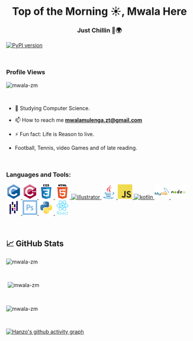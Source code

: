 
<h1 align="center">Top of the Morning ☀️, Mwala Here</h1>
<h3 align="center"> Just Chillin 🌴🌍</h3>

[![PyPI version](https://badge.fury.io/py/numpy.svg)](https://badge.fury.io/py/numpy)

<br>

<p align="right"> <h3>Profile Views</h3> <img src="https://komarev.com/ghpvc/?username=mwala-zm=Profile%20views&color=0e75b6&style=flat"
    alt="mwala-zm" /> 
  </p>

<br>

- 🌱 Studying Computer Science.

- 📫 How to reach me **mwalamulenga.zt@gmail.com**

- ⚡ Fun fact: Life is Reason to live.

- Football, Tennis, video Games and of late reading.

<br>

<h3 align="left">Languages and Tools:</h3>
<p align="left"> <a href="https://www.cprogramming.com/" target="_blank"
    rel="noreferrer"> <img src="https://raw.githubusercontent.com/devicons/devicon/master/icons/c/c-original.svg"
      alt="c" width="40" height="40" /> </a> <a href="https://www.w3schools.com/cpp/" target="_blank" rel="noreferrer">
    <img src="https://raw.githubusercontent.com/devicons/devicon/master/icons/cplusplus/cplusplus-original.svg"
      alt="cplusplus" width="40" height="40" /> </a> <a href="https://www.w3schools.com/css/" target="_blank"
    rel="noreferrer"> <img
      src="https://raw.githubusercontent.com/devicons/devicon/master/icons/css3/css3-original-wordmark.svg" alt="css3"
      width="40" height="40" /> </a> <a href="https://www.w3.org/html/" target="_blank" rel="noreferrer"> <img
      src="https://raw.githubusercontent.com/devicons/devicon/master/icons/html5/html5-original-wordmark.svg"
      alt="html5" width="40" height="40" /> </a> <a href="https://www.adobe.com/in/products/illustrator.html"
    target="_blank" rel="noreferrer"> <img
      src="https://www.vectorlogo.zone/logos/adobe_illustrator/adobe_illustrator-icon.svg" alt="illustrator" width="40"
      height="40" /> </a> <a href="https://www.java.com" target="_blank" rel="noreferrer"> <img
      src="https://raw.githubusercontent.com/devicons/devicon/master/icons/java/java-original.svg" alt="java" width="40"
      height="40" /> </a> <a href="https://developer.mozilla.org/en-US/docs/Web/JavaScript" target="_blank"
    rel="noreferrer"> <img
      src="https://raw.githubusercontent.com/devicons/devicon/master/icons/javascript/javascript-original.svg"
      alt="javascript" width="40" height="40" /> </a> <a href="https://kotlinlang.org" target="_blank" rel="noreferrer">
    <img src="https://www.vectorlogo.zone/logos/kotlinlang/kotlinlang-icon.svg" alt="kotlin" width="40" height="40" />
  </a> <a href="https://www.mysql.com/" target="_blank" rel="noreferrer"> <img
      src="https://raw.githubusercontent.com/devicons/devicon/master/icons/mysql/mysql-original-wordmark.svg"
      alt="mysql" width="40" height="40" /> </a> </a> <a href="https://nodejs.org" target="_blank" rel="noreferrer"> <img
      src="https://raw.githubusercontent.com/devicons/devicon/master/icons/nodejs/nodejs-original-wordmark.svg"
      alt="nodejs" width="40" height="40" /> </a> <a href="https://pandas.pydata.org/" target="_blank" rel="noreferrer">
    <img
      src="https://raw.githubusercontent.com/devicons/devicon/2ae2a900d2f041da66e950e4d48052658d850630/icons/pandas/pandas-original.svg"
      alt="pandas" width="40" height="40" /> </a> <a href="https://www.photoshop.com/en" target="_blank"
    rel="noreferrer"> <img
      src="https://raw.githubusercontent.com/devicons/devicon/master/icons/photoshop/photoshop-line.svg" alt="photoshop"
      width="40" height="40" /> </a> <a href="https://www.python.org" target="_blank" rel="noreferrer"> <img
      src="https://raw.githubusercontent.com/devicons/devicon/master/icons/python/python-original.svg" alt="python"
      width="40" height="40" /> </a> <a href="https://reactjs.org/" target="_blank" rel="noreferrer"> <img
      src="https://raw.githubusercontent.com/devicons/devicon/master/icons/react/react-original-wordmark.svg"
      alt="react" width="40" height="40" /> </a> <a href="https://sass-lang.com" target="_blank" rel="noreferrer"></a> </p>

<br>

## &#x1f4c8; GitHub Stats

<p><img align="center"
    src="https://github-readme-stats.vercel.app/api/top-langs?username=mwala-zm&show_icons=true&locale=en&bg_color=0d1117&text_color=ffffff&layout=compact&count-private=true"
    alt="mwala-zm" 
    bg_color=#808080/></p>
<br>

<p>&nbsp;<img align="center" src="https://github-readme-stats.vercel.app/api?username=mwala-zm&show_icons=true&locale=en&bg_color=0d1117&text_color=ffffff&repo=convoychat"
    alt="mwala-zm" /></p>

<br>
<p><img align="center" src="https://github-readme-streak-stats.herokuapp.com/?user=mwala-zm&theme=dark&background=0d1117&date_format=M%20j%5B%2C%20Y%5D" alt="mwala-zm" /></p>
<br>

[![Hanzo's github activity graph](https://activity-graph.herokuapp.com/graph?username=mwala-zm&theme=react-dark&bg_color=20232a&hide_border=true&area=true)](https://git.io/mwala-zm)
